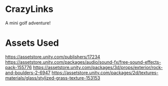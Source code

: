 # CrazyLinks
A mini golf adventure!

# Assets Used
https://assetstore.unity.com/publishers/17234
https://assetstore.unity.com/packages/audio/sound-fx/free-sound-effects-pack-155776
https://assetstore.unity.com/packages/3d/props/exterior/rock-and-boulders-2-6947
https://assetstore.unity.com/packages/2d/textures-materials/glass/stylized-grass-texture-153153

